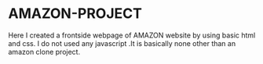 # AMAZON-PROJECT
 Here I created a frontside webpage of AMAZON website by using basic html and css. I do not used any javascript .It is basically none other than  an amazon clone project.
